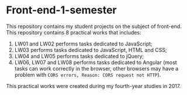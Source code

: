 # Front-end-1-semester
This repository contains my student projects on the subject of front-end. This repository contains 8 practical works that includes:
1) LW01 and LW02 performs tasks dedicated to JavaScript;
2) LW03 performs tasks dedicated to JavaScript, HTML and CSS;
3) LW04 and LW05 performs tasks dedicated to jQuery;
4) LW06, LW07 and LW08 performs tasks dedicated to Angular (most tasks can work correctly in the browser, 
other browsers may have a problem with `CORS errors, Reason: CORS request not HTTP`).

This practical works were created during my fourth-year studies in 2017.
